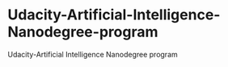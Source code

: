 # Udacity-Artificial-Intelligence-Nanodegree-program
Udacity-Artificial Intelligence Nanodegree program
